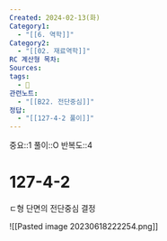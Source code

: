 ```yaml
---
Created: 2024-02-13(화)
Category1:
  - "[[6. 역학]]"
Category2:
  - "[[02. 재료역학]]"
RC 계산형 목차: 
Sources: 
tags:
  - 🧮
관련노트:
  - "[[B22. 전단중심]]"
정답:
  - "[[127-4-2 풀이]]"
---
```

중요::1
풀이::O
반복도::4
#  127-4-2

ㄷ형 단면의 전단중심 결정

![[Pasted image 20230618222254.png]]